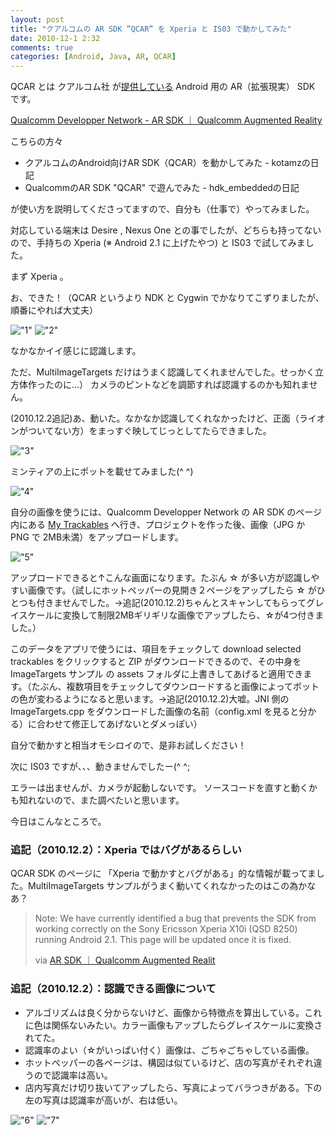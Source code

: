 ```yaml
---
layout: post
title: "クアルコムの AR SDK ”QCAR” を Xperia と IS03 で動かしてみた"
date: 2010-12-1 2:32
comments: true
categories: [Android, Java, AR, QCAR]
---
```

QCAR とは クアルコム社 が[提供している](http://japanese.engadget.com/2010/10/07/android-ar-sdk/) Android 用の AR（拡張現実） SDK です。
<!--more-->

[Qualcomm Developper Network - AR SDK ｜ Qualcomm Augmented Reality](https://ar.qualcomm.com/qdevnet/sdk)

こちらの方々

* クアルコムのAndroid向けAR SDK（QCAR）を動かしてみた - kotamzの日記
* QualcommのAR SDK "QCAR" で遊んでみた - hdk_embeddedの日記

が使い方を説明してくださってますので、自分も（仕事で）やってみました。

対応している端末は Desire , Nexus One との事でしたが、どちらも持ってないので、手持ちの Xperia (※ Android 2.1 に上げたやつ) と IS03 で試してみました。

まず Xperia 。

お、できた！（QCAR というより NDK と Cygwin でかなりてこずりましたが、順番にやれば大丈夫）

!["1"](https://dl.dropbox.com/u/264530/qiita/qcar_xperia_1.png)
!["2"](https://dl.dropbox.com/u/264530/qiita/qcar_xperia_2.png)

なかなかイイ感じに認識します。

ただ、MultiImageTargets だけはうまく認識してくれませんでした。せっかく立方体作ったのに…）
カメラのピントなどを調節すれば認識するのかも知れません。

(2010.12.2追記)あ、動いた。なかなか認識してくれなかったけど、正面（ライオンがついてない方）をまっすぐ映してじっとしてたらできました。

!["3"](https://dl.dropbox.com/u/264530/qiita/qcar_xperia_3.png)

ミンティアの上にポットを載せてみました(^ ^)

!["4"](https://dl.dropbox.com/u/264530/qiita/qcar_xperia_4.png)
 
自分の画像を使うには、Qualcomm Developper Network の AR SDK のページ内にある [My Trackables](https://ar.qualcomm.com/qdevnet/projects) へ行き、プロジェクトを作った後、画像（JPG か PNG で 2MB未満）をアップロードします。

!["5"](https://dl.dropbox.com/u/264530/qiita/qcar_xperia_5.png)

アップロードできると↑こんな画面になります。たぶん ☆ が多い方が認識しやすい画像です。（試しにホットペッパーの見開き２ページをアップしたら ☆ がひとつも付きませんでした。→追記(2010.12.2)ちゃんとスキャンしてもらってグレイスケールに変換して制限2MBギリギリな画像でアップしたら、☆が4つ付きました。）

このデータをアプリで使うには、項目をチェックして download selected trackables をクリックすると ZIP がダウンロードできるので、その中身を ImageTargets サンプル の assets フォルダに上書きしてあげると適用できます。（たぶん、複数項目をチェックしてダウンロードすると画像によってポットの色が変わるようになると思います。→追記(2010.12.2)大嘘。JNI 側の ImageTargets.cpp をダウンロードした画像の名前（config.xml を見ると分かる）に合わせて修正してあげないとダメっぽい）

自分で動かすと相当オモシロイので、是非お試しください！ 

次に IS03 ですが、、、動きませんでしたー(^ ^;

エラーは出ませんが、カメラが起動しないです。
ソースコードを直すと動くかも知れないので、また調べたいと思います。

今日はこんなところで。

### 追記（2010.12.2）：Xperia ではバグがあるらしい

QCAR SDK のページに 「Xperia で動かすとバグがある」的な情報が載ってました。MultiImageTargets サンプルがうまく動いてくれなかったのはこの為かなあ？

> Note: We have currently identified a bug that prevents the SDK from working correctly on the Sony Ericsson Xperia X10i (QSD 8250) running Android 2.1. This page will be updated once it is fixed.
>
> via [AR SDK ｜ Qualcomm Augmented Realit](https://ar.qualcomm.com/qdevnet/sdk)

### 追記（2010.12.2）：認識できる画像について

* アルゴリズムは良く分からないけど、画像から特徴点を算出している。これに色は関係ないみたい。カラー画像もアップしたらグレイスケールに変換されてた。
* 認識率のよい（☆がいっぱい付く）画像は、ごちゃごちゃしている画像。
* ホットペッパーの各ページは、構図は似ているけど、店の写真がそれぞれ違うので認識率は高い。
* 店内写真だけ切り抜いてアップしたら、写真によってバラつきがある。下の左の写真は認識率が高いが、右は低い。

!["6"](https://dl.dropbox.com/u/264530/qiita/qcar_xperia_6.png)
!["7"](https://dl.dropbox.com/u/264530/qiita/qcar_xperia_7.png)
